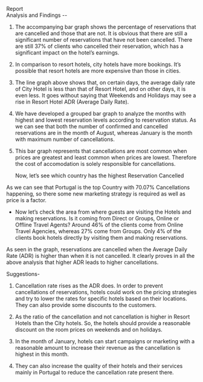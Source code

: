 Report  
   Analysis and Findings --


1)  The accompanying bar graph shows the percentage of reservations that are cancelled and those that are not. It is obvious that there are still a significant number of reservations that have not been cancelled. 
    There are still 37% of clients who cancelled their reservation, which has a significant impact on the hotel’s earnings.



2)  In comparison to resort hotels, city hotels have more bookings. It’s possible that resort hotels are more expensive than those in cities.

 

3)  The line graph above shows that, on certain days, the average daily rate of City Hotel is less than that of Resort Hotel, and on other days, it is even less. It goes without saying that Weekends and Holidays may see a rise in Resort Hotel ADR (Average Daily Rate).
 

4)  We have developed a grouped bar graph to analyze the months with highest and lowest reservation levels according to reservation status. As we can see that both the number of confirmed and cancelled reservations are in the month of August, whereas January is the month with maximum number of cancellations.
 

5)  This bar graph represents that cancellations are most common when prices are greatest and least common when prices are lowest. Therefore the cost of accomodation is solely responsible for cancellations.
 
     Now, let’s see which country has the highest Reservation Cancelled


As we can see that Portugal is the top Country with 70.07% Cancellations happening, so there some new marketing strategy is required as well as price is a factor.




*   Now let’s check the area from where guests are visiting the Hotels and making reservations. Is it coming from Direct or Groups, Online or Offline Travel Agents?  Around 46% of the clients come from Online Travel Agencies, whereas 27% come from Groups. Only 4% of the clients book hotels directly by visiting them and making reservations.
 

As seen in the graph, reservations are cancelled when the Average Daily Rate (ADR) is higher than when it is not cancelled. It clearly proves in all the above analysis that higher ADR leads to higher cancellations.

Suggestions-
1)	Cancellation rate rises as the ADR does. In order to prevent cancellations of reservations, hotels could work on the pricing strategies and try to lower the rates for specific hotels based on their locations. They can also provide some discounts to the customers.

2)	As the ratio of the cancellation and not cancellation is higher in Resort Hotels than the City hotels. So, the hotels should provide a reasonable discount on the room prices on weekends and on holidays.

3)	In the month of January, hotels can start campaigns or marketing with a reasonable amount to increase their revenue as the cancellation is highest in this month.

4)	They can also increase the quality of their hotels and their services mainly in Portugal to reduce the cancellation rate present there.
